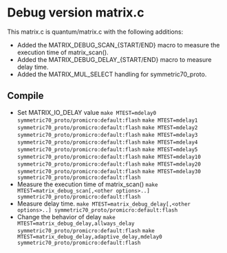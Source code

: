 # Debug version matrix.c

This matrix.c is quantum/matrix.c with the following additions:

* Added the MATRIX_DEBUG_SCAN_{START/END} macro to measure the execution time of matrix_scan().
* Added the MATRIX_DEBUG_DELAY_{START/END} macro to measure delay time.
* Added the MATRIX_MUL_SELECT handling for symmetric70_proto.

## Compile

* Set MATRIX_IO_DELAY value
  `make MTEST=mdelay0 symmetric70_proto/promicro:default:flash`
  `make MTEST=mdelay1 symmetric70_proto/promicro:default:flash`
  `make MTEST=mdelay2 symmetric70_proto/promicro:default:flash`
  `make MTEST=mdelay3 symmetric70_proto/promicro:default:flash`
  `make MTEST=mdelay4 symmetric70_proto/promicro:default:flash`
  `make MTEST=mdelay5 symmetric70_proto/promicro:default:flash`
  `make MTEST=mdelay10 symmetric70_proto/promicro:default:flash`
  `make MTEST=mdelay20 symmetric70_proto/promicro:default:flash`
  `make MTEST=mdelay30 symmetric70_proto/promicro:default:flash`
* Measure the execution time of matrix_scan()
  `make MTEST=matrix_debug_scan[,<other options>..] symmetric70_proto/promicro:default:flash`
* Measure delay time.
  `make MTEST=matrix_debug_delay[,<other options>..] symmetric70_proto/promicro:default:flash`
* Change the behavior of delay
  `make MTEST=matrix_debug_delay,allways_delay symmetric70_proto/promicro:default:flash`
  `make MTEST=matrix_debug_delay,adaptive_delay,mdelay0 symmetric70_proto/promicro:default:flash`
